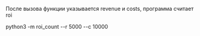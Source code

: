 После вызова функции указывается revenue и costs, программа считает roi

python3 -m roi_count --r 5000  --c 10000